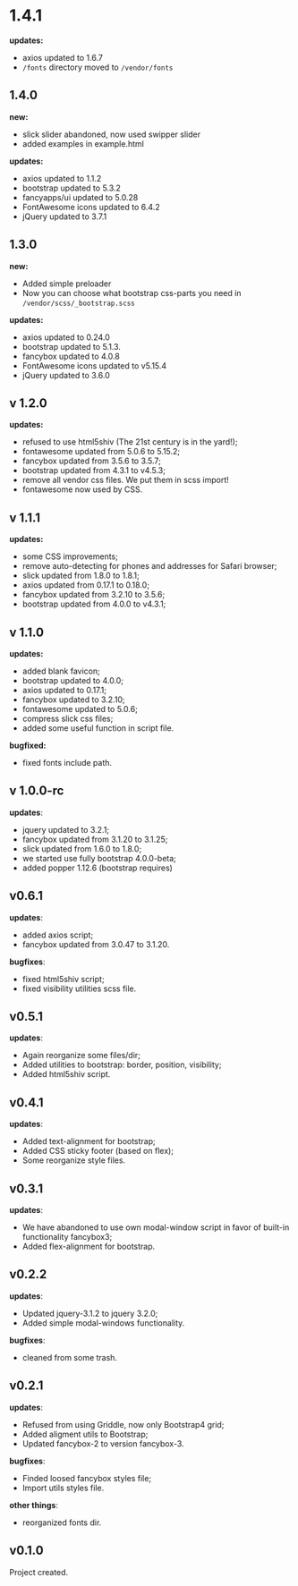 # 1.4.1

**updates:**
- axios updated to 1.6.7
- `/fonts` directory moved to `/vendor/fonts`

## 1.4.0
**new:**
- slick slider abandoned, now used swipper slider
- added examples in example.html 

**updates:**
- axios updated to 1.1.2
- bootstrap updated to 5.3.2
- fancyapps/ui updated to 5.0.28
- FontAwesome icons updated to 6.4.2
- jQuery updated to 3.7.1

## 1.3.0
**new:**
- Added simple preloader
- Now you can choose what bootstrap css-parts you need in `/vendor/scss/_bootstrap.scss`

**updates:**
- axios updated to 0.24.0
- bootstrap updated to 5.1.3.
- fancybox updated to 4.0.8
- FontAwesome icons updated to v5.15.4
- jQuery updated to 3.6.0

## v 1.2.0
**updates:**
- refused to use html5shiv (The 21st century is in the yard!);
- fontawesome updated from 5.0.6 to 5.15.2;
- fancybox updated from 3.5.6 to 3.5.7;
- bootstrap updated from 4.3.1 to v4.5.3;
- remove all vendor css files. We put them in scss import!
- fontawesome now used by CSS.

## v 1.1.1
**updates:**
- some CSS improvements;
- remove auto-detecting for phones and addresses for Safari browser;
- slick updated from 1.8.0 to 1.8.1;
- axios updated from 0.17.1 to 0.18.0;
- fancybox updated from 3.2.10 to 3.5.6;
- bootstrap updated from 4.0.0 to v4.3.1;

## v 1.1.0
**updates:**
- added blank favicon;
- bootstrap updated to 4.0.0;
- axios updated to 0.17.1;
- fancybox updated to 3.2.10;
- fontawesome updated to 5.0.6;
- compress slick css files;
- added some useful function in script file.

**bugfixed:**
- fixed fonts include path.

## v 1.0.0-rc
**updates**:
- jquery updated to 3.2.1;
- fancybox updated from 3.1.20 to 3.1.25;
- slick updated from 1.6.0 to 1.8.0;
- we started use fully bootstrap 4.0.0-beta;
- added popper 1.12.6 (bootstrap requires)

## v0.6.1
**updates**:
- added axios script;
- fancybox updated from 3.0.47 to 3.1.20.

**bugfixes**:
- fixed html5shiv script;
- fixed visibility utilities scss file.

## v0.5.1
**updates**:
- Again reorganize some files/dir;
- Added utilities to bootstrap: border, position, visibility;
- Added html5shiv script.

## v0.4.1
**updates**:
- Added text-alignment for bootstrap;
- Added CSS sticky footer (based on flex);
- Some reorganize style files.

## v0.3.1
**updates**:
- We have abandoned to use own modal-window script in favor of built-in functionality fancybox3;
- Added flex-alignment for bootstrap.

## v0.2.2
**updates**:
- Updated jquery-3.1.2 to jquery 3.2.0;
- Added simple modal-windows functionality.

**bugfixes**:
- cleaned from some trash.

## v0.2.1
**updates**:
- Refused from using Griddle, now only Bootstrap4 grid;
- Added aligment utils to Bootstrap;
- Updated fancybox-2 to version fancybox-3.

**bugfixes**:
- Finded loosed fancybox styles file;
- Import utils styles file.

**other things**:
- reorganized fonts dir.

## v0.1.0
Project created.